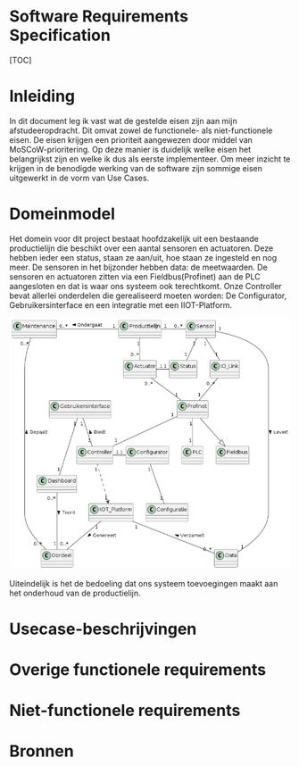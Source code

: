 # Software Requirements Specification



[TOC]



# Inleiding

In dit document leg ik vast wat de gestelde eisen zijn aan mijn afstudeeropdracht. Dit omvat zowel de functionele- als niet-functionele eisen. De eisen krijgen een prioriteit aangewezen door middel van MoSCoW-prioritering. Op deze manier is duidelijk welke eisen het belangrijkst zijn en welke ik dus als eerste implementeer. Om meer inzicht te krijgen in de benodigde werking van de software zijn sommige eisen uitgewerkt in de vorm van Use Cases. 

# Domeinmodel

Het domein voor dit project bestaat hoofdzakelijk uit een bestaande productielijn die beschikt over een aantal sensoren en actuatoren. Deze hebben ieder een status, staan ze aan/uit, hoe staan ze ingesteld en nog meer. De sensoren in het bijzonder hebben data: de meetwaarden. De sensoren en actuatoren zitten via een Fieldbus(Profinet) aan de PLC aangesloten en dat is waar ons systeem ook terechtkomt. Onze Controller bevat allerlei onderdelen die gerealiseerd moeten worden: De Configurator, Gebruikersinterface en een integratie met een IIOT-Platform. 

![](../../out/docs/development/domain/domain.png)

Uiteindelijk is het de bedoeling dat ons systeem toevoegingen maakt aan het onderhoud van de productielijn. 





# Usecase-beschrijvingen





# Overige functionele requirements





# Niet-functionele requirements





# Bronnen